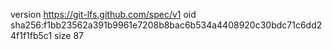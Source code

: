 version https://git-lfs.github.com/spec/v1
oid sha256:f1bb23562a391b9961e7208b8bac6b534a4408920c30bdc71c6dd24f1f1fb5c1
size 87

